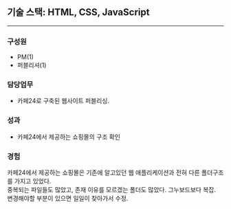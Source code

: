 ## 기술 스택: HTML, CSS, JavaScript

---

### 구성원

- PM(1)
- 퍼블리셔(1)

### 담당업무

- 카페24로 구축된 웹사이트 퍼블리싱.

### 성과

- 카페24에서 제공하는 쇼핑몰의 구조 확인

### 경험

카페24에서 제공하는 쇼핑몰은 기존에 알고있던 웹 애플리케이션과 전혀 다른 폴더구조를 가지고 있었다.  
중복되는 파일들도 많았고, 존재 이유를 모르겠는 폴더도 많았다. 그누보드보다 복잡.  
변경해야할 부분이 있으면 일일이 찾아가서 수정.
